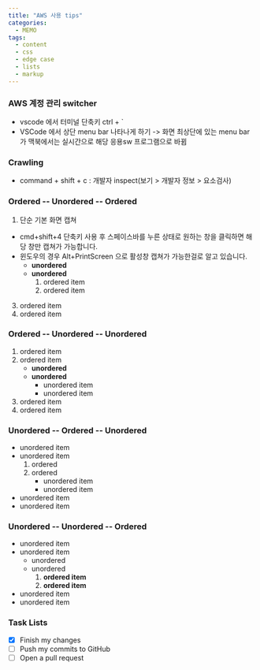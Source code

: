 ```yaml
---
title: "AWS 사용 tips"
categories:
  - MEMO
tags:
  - content
  - css
  - edge case
  - lists
  - markup
---
```

### AWS 계정 관리 switcher

* vscode 에서 터미널 단축키 ctrl + `
* VSCode 에서 상단 menu bar 나타나게 하기 -> 화면 최상단에 있는 menu bar 가 맥북에서는 실시간으로 해당 응용sw 프로그램으로 바뀜  


### Crawling 
* command + shift + c : 개발자 inspect(보기 > 개발자 정보 > 요소검사)



### Ordered -- Unordered -- Ordered

1. 단순 기본 화면 캡쳐
* cmd+shift+4 단축키 사용 후 스페이스바를 누른 상태로 원하는 창을 클릭하면 해당 창만 캡쳐가 가능합니다.
* 윈도우의 경우 Alt+PrintScreen 으로 활성창 캡쳐가 가능한걸로 알고 있습니다.
  * **unordered**
   * **unordered** 
     1. ordered item
     2. ordered item
3. ordered item
4. ordered item

### Ordered -- Unordered -- Unordered

1. ordered item
2. ordered item 
   * **unordered**
   * **unordered** 
     * unordered item
     * unordered item
3. ordered item
4. ordered item

### Unordered -- Ordered -- Unordered

* unordered item
* unordered item 
  1. ordered
  2. ordered 
     * unordered item
     * unordered item
* unordered item
* unordered item

### Unordered -- Unordered -- Ordered

* unordered item
* unordered item 
  * unordered
  * unordered 
    1. **ordered item**
    2. **ordered item**
* unordered item
* unordered item

### Task Lists

- [x] Finish my changes
- [ ] Push my commits to GitHub
- [ ] Open a pull request
